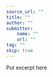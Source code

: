 ```yaml
---
source_url: ""
title: ""
author: ""
submitter:
    name: ""
    url: ""
tag: ""
skip: true
---
```


Put excerpt here
